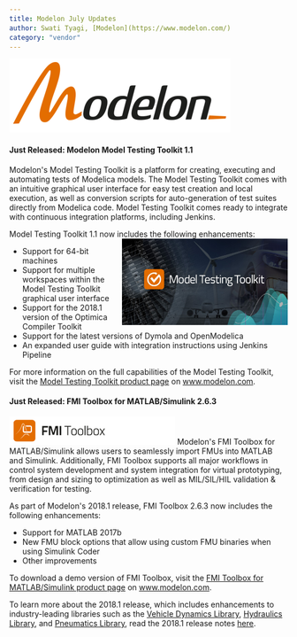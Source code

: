 ```yaml
---
title: Modelon July Updates
author: Swati Tyagi, [Modelon](https://www.modelon.com/)
category: "vendor"
---
```


![](Modelon_Orange_400.png)

#### Just Released: Modelon Model Testing Toolkit 1.1                   
Modelon's Model Testing Toolkit is a platform for creating, executing and automating tests of Modelica models. The Model Testing Toolkit comes with an intuitive graphical user interface for easy test creation and local execution, as well as conversion scripts for auto-generation of test suites directly from Modelica code. Model Testing Toolkit comes ready to integrate with continuous integration platforms, including Jenkins.  

Model Testing Toolkit 1.1 now includes the following enhancements: <img src="Model Testing Toolkit Blog.jpg" alt="Model Testing Toolkit" width="300px" align="right"> 

* Support for 64-bit machines
* Support for multiple workspaces within the Model Testing Toolkit graphical user interface
* Support for the 2018.1 version of the Optimica Compiler Toolkit
* Support for the latest versions of Dymola and OpenModelica
* An expanded user guide with integration instructions using Jenkins Pipeline

For more information on the full capabilities of the Model Testing Toolkit, visit the [Model Testing Toolkit product page](http://www.modelon.com/products/modelon-creator-suite/model-testing-toolkit/) on www.modelon.com.

#### Just Released: FMI Toolbox for MATLAB/Simulink 2.6.3                
<img src="FMI_Toolbox_Icon_Text_Flat.png" alt="FMI Toolbox" width="300px">
Modelon's FMI Toolbox for MATLAB/Simulink allows users to seamlessly import FMUs into MATLAB and Simulink. Additionally, FMI Toolbox supports all major workflows in control system development and system integration for virtual prototyping, from design and sizing to optimization as well as MIL/SIL/HIL validation & verification for testing.

As part of Modelon's 2018.1 release, FMI Toolbox 2.6.3 now includes the following enhancements:

* Support for MATLAB 2017b
* New FMU block options that allow using custom FMU binaries when using Simulink Coder
* Other improvements

To download a demo version of FMI Toolbox, visit the [FMI Toolbox for MATLAB/Simulink product page](http://www.modelon.com/products/modelon-deployment-suite/fmi-toolbox-for-matlabsimulink/) on www.modelon.com.

To learn more about the 2018.1 release, which includes enhancements to industry-leading libraries such as the [Vehicle Dynamics Library](http://www.modelon.com/products/modelon-library-suite/vehicle-dynamics-library/), [Hydraulics Library](http://www.modelon.com/products/modelon-library-suite/hydraulics-library/), and [Pneumatics Library](http://www.modelon.com/products/modelon-library-suite/pneumatics-library/), read the 2018.1 release notes [here](http://www.modelon.com/news/news-articles/modelon-release-20181/). 
